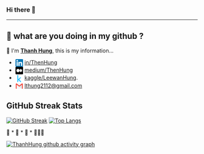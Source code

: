 ### Hi there 👋

-----

## 🚀 what are you doing in my github ? 


👋 I'm <b>[Thanh Hung]()</b>, this is my information...

- <img align="center" src="./images/icon/linkedin.png" title = "Twitter" alt="" height="20" /> [in/ThenHung](https://www.linkedin.com/in/thenhung/) 
- <img align="center" src="./images/icon/medium.png" title = "Twitter" alt="" height="20" /> [medium/ThenHung](https://medium.com/@lthung2112)
- <img align="center" src="./images/icon/kaggle.png" title = "Twitter" alt="" height="20" /> [kaggle/LeewanHung](https://www.kaggle.com/leewanhung).
- <img align="center" src="./images/icon/mail.webp" title = "Twitter" alt="" height="20" /> lthung2112@gmail.com

## GitHub Streak Stats

[![GitHub Streak](https://github-readme-streak-stats.herokuapp.com?user=ThanhHung2112&theme=merko&border_radius=10)](https://git.io/streak-stats)  [![Top Langs](https://github-readme-stats.vercel.app/api/top-langs/?username=Thanhhung2112&layout=donut)](https://github.com/Thanhhung2112/github-readme-stats)   

🚀 * 🚀 * 🚀 * 👩🏻‍🚀

[![ThanhHung github activity graph](https://github-readme-activity-graph.vercel.app/graph?username=ThanhHung2112&theme=dracula)](https://github.com/ashutosh00710/github-readme-activity-graph)


<!--
**ThanhHung2112/ThanhHung2112** is a ✨ _special_ ✨ repository because its `README.md` (this file) appears on your GitHub profile.

Here are some ideas to get you started:

- 🔭 I’m currently working on ...
- 🌱 I’m currently learning ...
- 👯 I’m looking to collaborate on ...
- 🤔 I’m looking for help with ...
- 💬 Ask me about ...
- 📫 How to reach me: ...
- 😄 Pronouns: ...
- ⚡ Fun fact: ...
-->

